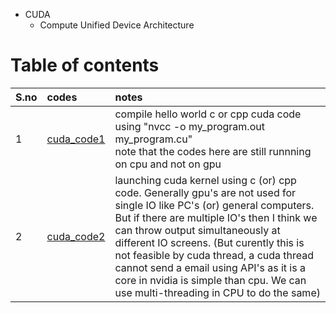 - CUDA
  - Compute Unified Device Architecture

# Table of contents
| S.no | codes | notes |
|:-----|:------|:------|
| 1 | [cuda_code1](cuda_code1) | compile hello world c or cpp cuda code using "nvcc -o my_program.out my_program.cu" <br/> note that the codes here are still runnning on cpu and not on gpu |
| 2 | [cuda_code2](cuda_code2) | launching cuda kernel using c (or) cpp code. Generally gpu's are not used for single IO like PC's (or) general computers. But if there are multiple IO's then I think we can throw output simultaneously at different IO screens. (But curently this is not feasible by cuda thread, a cuda thread cannot send a email using API's as it is a core in nvidia is simple than cpu. We can use multi-threading in CPU to do the same) |


